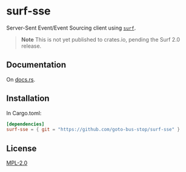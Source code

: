 # surf-sse
Server-Sent Event/Event Sourcing client using [`surf`](https://github.com/http-rs/surf).

> **Note** This is not yet published to crates.io, pending the Surf 2.0 release.

## Documentation
On [docs.rs](https://docs.rs/surf-sse).

## Installation
In Cargo.toml:
```toml
[dependencies]
surf-sse = { git = "https://github.com/goto-bus-stop/surf-sse" }
```

## License
[MPL-2.0](./LICENSE)
